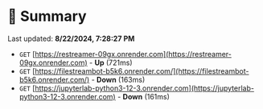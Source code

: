 # 📖 Summary
Last updated: **8/22/2024, 7:28:27 PM**

- `GET` [https://restreamer-09gx.onrender.com](https://restreamer-09gx.onrender.com) - **Up** (721ms)
- `GET` [https://filestreambot-b5k6.onrender.com/](https://filestreambot-b5k6.onrender.com/) - **Down** (163ms)
- `GET` [https://jupyterlab-python3-12-3.onrender.com](https://jupyterlab-python3-12-3.onrender.com) - **Down** (161ms)
